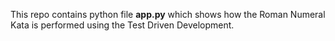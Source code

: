 This repo contains python file **app.py** which shows how the Roman Numeral Kata is performed using the Test Driven Development.
